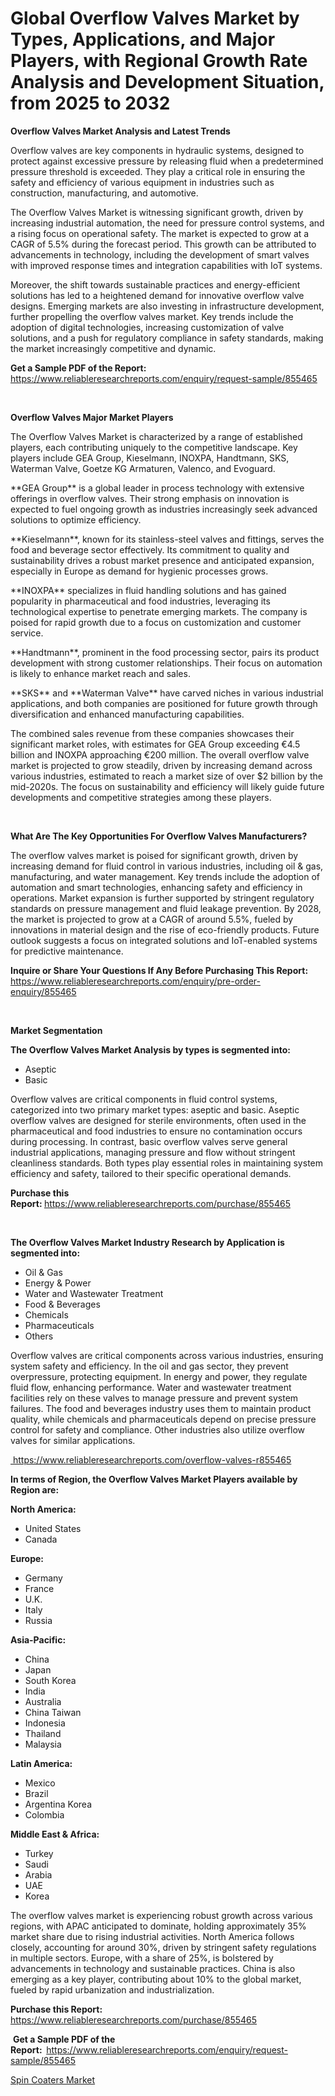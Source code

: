 <p><h1>Global Overflow Valves Market by Types, Applications, and Major Players, with Regional Growth Rate Analysis and Development Situation, from 2025 to 2032</h1></p><p><strong>Overflow Valves Market Analysis and Latest Trends</strong></p>
<p><p>Overflow valves are key components in hydraulic systems, designed to protect against excessive pressure by releasing fluid when a predetermined pressure threshold is exceeded. They play a critical role in ensuring the safety and efficiency of various equipment in industries such as construction, manufacturing, and automotive.</p><p>The Overflow Valves Market is witnessing significant growth, driven by increasing industrial automation, the need for pressure control systems, and a rising focus on operational safety. The market is expected to grow at a CAGR of 5.5% during the forecast period. This growth can be attributed to advancements in technology, including the development of smart valves with improved response times and integration capabilities with IoT systems.</p><p>Moreover, the shift towards sustainable practices and energy-efficient solutions has led to a heightened demand for innovative overflow valve designs. Emerging markets are also investing in infrastructure development, further propelling the overflow valves market. Key trends include the adoption of digital technologies, increasing customization of valve solutions, and a push for regulatory compliance in safety standards, making the market increasingly competitive and dynamic.</p></p>
<p><strong>Get a Sample PDF of the Report:&nbsp;</strong> <a href="https://www.reliableresearchreports.com/enquiry/request-sample/855465?utm_campaign=2187&utm_medium=2&utm_source=Github&utm_content=ia&utm_term=20022025&utm_id=overflow-valves">https://www.reliableresearchreports.com/enquiry/request-sample/855465</a></p>
<p>&nbsp;</p>
<p><strong>Overflow Valves Major Market Players</strong></p>
<p><p>The Overflow Valves Market is characterized by a range of established players, each contributing uniquely to the competitive landscape. Key players include GEA Group, Kieselmann, INOXPA, Handtmann, SKS, Waterman Valve, Goetze KG Armaturen, Valenco, and Evoguard.</p><p>**GEA Group** is a global leader in process technology with extensive offerings in overflow valves. Their strong emphasis on innovation is expected to fuel ongoing growth as industries increasingly seek advanced solutions to optimize efficiency.</p><p>**Kieselmann**, known for its stainless-steel valves and fittings, serves the food and beverage sector effectively. Its commitment to quality and sustainability drives a robust market presence and anticipated expansion, especially in Europe as demand for hygienic processes grows.</p><p>**INOXPA** specializes in fluid handling solutions and has gained popularity in pharmaceutical and food industries, leveraging its technological expertise to penetrate emerging markets. The company is poised for rapid growth due to a focus on customization and customer service.</p><p>**Handtmann**, prominent in the food processing sector, pairs its product development with strong customer relationships. Their focus on automation is likely to enhance market reach and sales.</p><p>**SKS** and **Waterman Valve** have carved niches in various industrial applications, and both companies are positioned for future growth through diversification and enhanced manufacturing capabilities.</p><p>The combined sales revenue from these companies showcases their significant market roles, with estimates for GEA Group exceeding €4.5 billion and INOXPA approaching €200 million. The overall overflow valve market is projected to grow steadily, driven by increasing demand across various industries, estimated to reach a market size of over $2 billion by the mid-2020s. The focus on sustainability and efficiency will likely guide future developments and competitive strategies among these players.</p></p>
<p>&nbsp;</p>
<p><strong>What Are The Key Opportunities For Overflow Valves Manufacturers?</strong></p>
<p><p>The overflow valves market is poised for significant growth, driven by increasing demand for fluid control in various industries, including oil & gas, manufacturing, and water management. Key trends include the adoption of automation and smart technologies, enhancing safety and efficiency in operations. Market expansion is further supported by stringent regulatory standards on pressure management and fluid leakage prevention. By 2028, the market is projected to grow at a CAGR of around 5.5%, fueled by innovations in material design and the rise of eco-friendly products. Future outlook suggests a focus on integrated solutions and IoT-enabled systems for predictive maintenance.</p></p>
<p><strong>Inquire or Share Your Questions If Any Before Purchasing This Report:</strong> <a href="https://www.reliableresearchreports.com/enquiry/pre-order-enquiry/855465?utm_campaign=2187&utm_medium=2&utm_source=Github&utm_content=ia&utm_term=20022025&utm_id=overflow-valves">https://www.reliableresearchreports.com/enquiry/pre-order-enquiry/855465</a></p>
<p>&nbsp;</p>
<p><strong>Market Segmentation</strong></p>
<p><strong>The Overflow Valves Market Analysis by types is segmented into:</strong></p>
<p><ul><li>Aseptic</li><li>Basic</li></ul></p>
<p><p>Overflow valves are critical components in fluid control systems, categorized into two primary market types: aseptic and basic. Aseptic overflow valves are designed for sterile environments, often used in the pharmaceutical and food industries to ensure no contamination occurs during processing. In contrast, basic overflow valves serve general industrial applications, managing pressure and flow without stringent cleanliness standards. Both types play essential roles in maintaining system efficiency and safety, tailored to their specific operational demands.</p></p>
<p><strong>Purchase this Report:&nbsp;</strong><a href="https://www.reliableresearchreports.com/purchase/855465?utm_campaign=2187&utm_medium=2&utm_source=Github&utm_content=ia&utm_term=20022025&utm_id=overflow-valves">https://www.reliableresearchreports.com/purchase/855465</a></p>
<p>&nbsp;</p>
<p><strong>The Overflow Valves Market Industry Research by Application is segmented into:</strong></p>
<p><ul><li>Oil & Gas</li><li>Energy & Power</li><li>Water and Wastewater Treatment</li><li>Food & Beverages</li><li>Chemicals</li><li>Pharmaceuticals</li><li>Others</li></ul></p>
<p><p>Overflow valves are critical components across various industries, ensuring system safety and efficiency. In the oil and gas sector, they prevent overpressure, protecting equipment. In energy and power, they regulate fluid flow, enhancing performance. Water and wastewater treatment facilities rely on these valves to manage pressure and prevent system failures. The food and beverages industry uses them to maintain product quality, while chemicals and pharmaceuticals depend on precise pressure control for safety and compliance. Other industries also utilize overflow valves for similar applications.</p></p>
<p><a href="https://www.reliableresearchreports.com/overflow-valves-r855465?utm_campaign=2187&utm_medium=2&utm_source=Github&utm_content=ia&utm_term=20022025&utm_id=overflow-valves">&nbsp;https://www.reliableresearchreports.com/overflow-valves-r855465</a></p>
<p><strong>In terms of Region, the Overflow Valves Market Players available by Region are:</strong></p>
<p>
    <p> <strong> North America: </strong>
        <ul>
            <li>United States</li>
            <li>Canada</li>
        </ul>
        </p> 
    <p> <strong> Europe: </strong>
        <ul>
            <li>Germany</li>
            <li>France</li>
            <li>U.K.</li>
            <li>Italy</li>
            <li>Russia</li>
        </ul>
        </p> 
    <p> <strong> Asia-Pacific: </strong>
        <ul>
            <li>China</li>
            <li>Japan</li>
            <li>South Korea</li>
            <li>India</li>
            <li>Australia</li>
            <li>China Taiwan</li>
            <li>Indonesia</li>
            <li>Thailand</li>
            <li>Malaysia</li>
        </ul>
        </p> 
    <p> <strong> Latin America: </strong>
        <ul>
            <li>Mexico</li>
            <li>Brazil</li>
            <li>Argentina Korea</li>
            <li>Colombia</li>
        </ul>
        </p> 
    <p> <strong> Middle East & Africa: </strong>
        <ul>
            <li>Turkey</li>
            <li>Saudi</li>
            <li>Arabia</li>
            <li>UAE</li>
            <li>Korea</li>
        </ul>
    </p>
    </p>
<p><p>The overflow valves market is experiencing robust growth across various regions, with APAC anticipated to dominate, holding approximately 35% market share due to rising industrial activities. North America follows closely, accounting for around 30%, driven by stringent safety regulations in multiple sectors. Europe, with a share of 25%, is bolstered by advancements in technology and sustainable practices. China is also emerging as a key player, contributing about 10% to the global market, fueled by rapid urbanization and industrialization.</p></p>
<p><strong>Purchase this Report: </strong><a href="https://www.reliableresearchreports.com/purchase/855465?utm_campaign=2187&utm_medium=2&utm_source=Github&utm_content=ia&utm_term=20022025&utm_id=overflow-valves">https://www.reliableresearchreports.com/purchase/855465</a></p>
<p>&nbsp;<strong>Get a Sample PDF of the Report:&nbsp;&nbsp;</strong><a href="https://www.reliableresearchreports.com/enquiry/request-sample/855465?utm_campaign=2187&utm_medium=2&utm_source=Github&utm_content=ia&utm_term=20022025&utm_id=overflow-valves">https://www.reliableresearchreports.com/enquiry/request-sample/855465</a></p>
<p><strong></strong></p>
<p><p><a href="https://github.com/sca704osol/Market-Research-Report-List-1/blob/main/spin-coaters-market.md?utm_campaign=2187&utm_medium=2&utm_source=Github&utm_content=ia&utm_term=20022025&utm_id=overflow-valves">Spin Coaters Market</a></p></p>